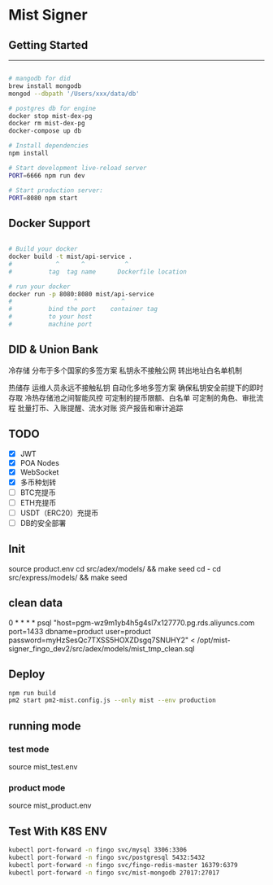 # Mist Signer

## Getting Started

---------------

```sh

# mangodb for did
brew install mongodb
mongod --dbpath '/Users/xxx/data/db'

# postgres db for engine
docker stop mist-dex-pg
docker rm mist-dex-pg
docker-compose up db

# Install dependencies
npm install

# Start development live-reload server
PORT=6666 npm run dev

# Start production server:
PORT=8080 npm start
```

## Docker Support

```sh

# Build your docker
docker build -t mist/api-service .
#            ^      ^           ^
#          tag  tag name      Dockerfile location

# run your docker
docker run -p 8080:8080 mist/api-service
#                 ^            ^
#          bind the port    container tag
#          to your host
#          machine port   

```

## DID & Union Bank

冷存储
分布于多个国家的多签方案
私钥永不接触公网
转出地址白名单机制

热储存
运维人员永远不接触私钥
自动化多地多签方案
确保私钥安全前提下的即时存取
冷热存储池之间智能风控
可定制的提币限额、白名单
可定制的角色、审批流程
批量打币、入账提醒、流水对账
资产报告和审计追踪

## TODO

- [x] JWT
- [x] POA Nodes
- [x] WebSocket
- [x] 多币种划转
- [ ] BTC充提币
- [ ] ETH充提币
- [ ] USDT（ERC20）充提币
- [ ] DB的安全部署

## Init 
source product.env
cd  src/adex/models/ && make seed 
cd -
cd  src/express/models/ && make seed 

## clean data
0 * * * *  psql "host=pgm-wz9m1yb4h5g4sl7x127770.pg.rds.aliyuncs.com port=1433 dbname=product user=product password=myHzSesQc7TXSS5HOXZDsgq7SNUHY2" < /opt/mist-signer_fingo_dev2/src/adex/models/mist_tmp_clean.sql


## Deploy

```bash
npm run build
pm2 start pm2-mist.config.js --only mist --env production
```

## running mode

### test mode

source mist_test.env

### product mode

source mist_product.env

## Test With K8S ENV

```bash
kubectl port-forward -n fingo svc/mysql 3306:3306
kubectl port-forward -n fingo svc/postgresql 5432:5432
kubectl port-forward -n fingo svc/fingo-redis-master 16379:6379
kubectl port-forward -n fingo svc/mist-mongodb 27017:27017
```
